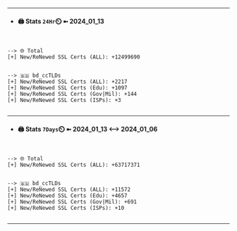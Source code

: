 

---
- #### 🖨️ **Stats** `24Hr`⏲️ ➼ 2024_01_13
```console


--> 🌐 Total
[+] New/ReNewed SSL Certs (ALL): +12499690


--> 🇧🇩 bd_ccTLDs
[+] New/ReNewed SSL Certs (ALL): +2217
[+] New/ReNewed SSL Certs (Edu): +1097
[+] New/ReNewed SSL Certs (Gov|Mil): +144
[+] New/ReNewed SSL Certs (ISPs): +3


```

---
- #### 🖨️ **Stats** `7Days`⏲️ ➼ 2024_01_13 <--> 2024_01_06
```console


--> 🌐 Total
[+] New/ReNewed SSL Certs (ALL): +63717371


--> 🇧🇩 bd_ccTLDs
[+] New/ReNewed SSL Certs (ALL): +11572
[+] New/ReNewed SSL Certs (Edu): +4657
[+] New/ReNewed SSL Certs (Gov|Mil): +691
[+] New/ReNewed SSL Certs (ISPs): +10


```

---

